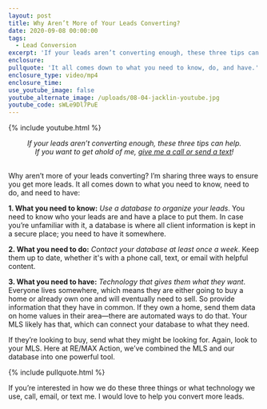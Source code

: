 ```yaml
---
layout: post
title: Why Aren’t More of Your Leads Converting?
date: 2020-09-08 00:00:00
tags:
  - Lead Conversion
excerpt: 'If your leads aren’t converting enough, these three tips can help.'
enclosure:
pullquote: 'It all comes down to what you need to know, do, and have.'
enclosure_type: video/mp4
enclosure_time:
use_youtube_image: false
youtube_alternate_image: /uploads/08-04-jacklin-youtube.jpg
youtube_code: sWLe9Dl7PuE
---
```


{% include youtube.html %}

<center><em>If your leads aren&rsquo;t converting enough, these three tips can help.<br />If you want to get ahold of me, <u><a href="tel:6306382600">give me a call or send a text</a></u>!</em></center>

<br>Why aren’t more of your leads converting? I’m sharing three ways to ensure you get more leads. It all comes down to what you need to know, need to do, and need to have:

**1\. What you need to know:** *Use a database to organize your leads*. You need to know who your leads are and have a place to put them. In case you’re unfamiliar with it, a database is where all client information is kept in a secure place; you need to have it somewhere.

**2\. What you need to do:** *Contact your database at least once a week*. Keep them up to date, whether it's with a phone call, text, or email with helpful content.

**3\. What you need to have:** *Technology that gives them what they want*. Everyone lives somewhere, which means they are either going to buy a home or already own one and will eventually need to sell. So provide information that they have in common. If they own a home, send them data on home values in their area—there are automated ways to do that. Your MLS likely has that, which can connect your database to what they need.

If they’re looking to buy, send what they might be looking for. Again, look to your MLS. Here at RE/MAX Action, we’ve combined the MLS and our database into one powerful tool.

{% include pullquote.html %}

If you’re interested in how we do these three things or what technology we use, call, email, or text me. I would love to help you convert more leads.